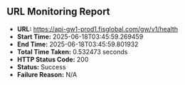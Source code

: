 ## URL Monitoring Report

- **URL:** https://api-gw1-prod1.fisglobal.com/gw/v1/health
- **Start Time:** 2025-06-18T03:45:59.269459
- **End Time:** 2025-06-18T03:45:59.801932
- **Total Time Taken:** 0.532473 seconds
- **HTTP Status Code:** 200
- **Status:** Success
- **Failure Reason:** N/A
